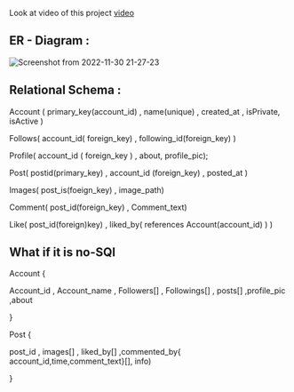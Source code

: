 Look at video of this project [video](https://youtu.be/Skb2-r6SRYg)

## ER - Diagram :
![Screenshot from 2022-11-30 21-27-23](https://user-images.githubusercontent.com/86183777/204846544-01f82876-f2f2-4707-a2f9-f4515492233b.png)

## Relational Schema :

Account ( primary_key(account_id) , name(unique) , created_at , isPrivate, isActive ) 

Follows( account_id( foreign_key) , following_id(foreign_key) )

Profile( account_id ( foreign_key ) , about, profile_pic);

Post( postid(primary_key) , account_id (foreign_key) , posted_at )

Images( post_is(foeign_key) , image_path) 

Comment( post_id(foreign_key) , Comment_text)

Like( post_id(foreign)key) , liked_by( references Account(account_id) ) )


## What if it is no-SQl

Account {
  
  Account_id , Account_name , Followers[] , Followings[] , posts[] ,profile_pic ,about 

}

Post {
  
  post_id , images[] , liked_by[] ,commented_by{ account_id,time,comment_text}[], info) 

}
